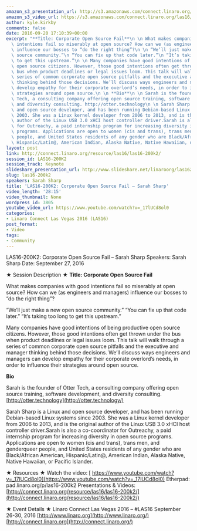 ```yaml
---
amazon_s3_presentation_url: http://s3.amazonaws.com/connect.linaro.org/las16/Presentations/Tuesday/LAS16-200K2-%20corporate-foss-fail-sarah-sharp-notes.pdf
amazon_s3_video_url: https://s3.amazonaws.com/connect.linaro.org/las16/Videos/Tuesday/LAS16-200K2-%20Keynote-%20Corporate%20Open%20Source%20Fail%20Sarah%20Sharp.mp4
author: kyle.kirkby
comments: false
date: 2016-09-20 17:10:39+00:00
excerpt: "**Title: Corporate Open Source Fail**\n \n What makes companies with good\
  \ intentions fail so miserably at open source? How can we (as engineers and managers)\
  \ influence our bosses to “do the right thing”?\n \n “We’ll just make a new open\
  \ source community.”\n “You can fix up that code later.”\n “It’s taking too long\
  \ to get this upstream.”\n \n Many companies have good intentions of being productive\
  \ open source citizens. However, those good intentions often get thrown under the\
  \ bus when product deadlines or legal issues loom. This talk will walk through a\
  \ series of common corporate open source pitfalls and the executive and manager\
  \ thinking behind those decisions. We’ll discuss ways engineers and managers can\
  \ develop empathy for their corporate overlord’s needs, in order to influence their\
  \ strategies around open source.\n \n **Bio**\n \n Sarah is the founder of Otter\
  \ Tech, a consulting company offering open source training, software development,\
  \ and diversity consulting. http://otter.technology\n \n Sarah Sharp is a Linux\
  \ and open source developer, and has been running Debian-based Linux systems since\
  \ 2003. She was a Linux kernel developer from 2006 to 2013, and is the original\
  \ author of the Linux USB 3.0 xHCI host controller driver.Sarah is also a co-coordinator\
  \ for Outreachy, a paid internship program for increasing diversity in open source\
  \ programs. Applications are open to women (cis and trans), trans men, and genderqueer\
  \ people, and United States residents of any gender who are Black/African American,\
  \ Hispanic/Latin@, American Indian, Alaska Native, Native Hawaiian, or Pacific Islander."
layout: post
link: http://connect.linaro.org/resource/las16/las16-200k2/
session_id: LAS16-200K2
session_track: Keynote
slideshare_presentation_url: http://www.slideshare.net/linaroorg/las16200k2-corporate-open-source-fail-sarah-sharp
slug: las16-200k2
speakers: Sarah Sharp
title: 'LAS16-200K2: Corporate Open Source Fail – Sarah Sharp'
video_length: '28:15'
video_thumbnail: None
wordpress_id: 3805
youtube_video_url: https://www.youtube.com/watch?v=_17lUCd8ol0
categories:
- Linaro Connect Las Vegas 2016 (LAS16)
post_format:
- Video
tags:
- Community
---
```


LAS16-200K2: Corporate Open Source Fail – Sarah Sharp
Speakers: Sarah Sharp
Date: September 27, 2016

★ Session Description ★
**Title: Corporate Open Source Fail**

What makes companies with good intentions fail so miserably at open source? How can we (as engineers and managers) influence our bosses to “do the right thing”?

“We’ll just make a new open source community.”
“You can fix up that code later.”
“It’s taking too long to get this upstream.”

Many companies have good intentions of being productive open source citizens. However, those good intentions often get thrown under the bus when product deadlines or legal issues loom. This talk will walk through a series of common corporate open source pitfalls and the executive and manager thinking behind those decisions. We’ll discuss ways engineers and managers can develop empathy for their corporate overlord’s needs, in order to influence their strategies around open source.

**Bio**

Sarah is the founder of Otter Tech, a consulting company offering open source training, software development, and diversity consulting. [http://otter.technology](http://otter.technology/)

Sarah Sharp is a Linux and open source developer, and has been running Debian-based Linux systems since 2003. She was a Linux kernel developer from 2006 to 2013, and is the original author of the Linux USB 3.0 xHCI host controller driver.Sarah is also a co-coordinator for Outreachy, a paid internship program for increasing diversity in open source programs. Applications are open to women (cis and trans), trans men, and genderqueer people, and United States residents of any gender who are Black/African American, Hispanic/Latin@, American Indian, Alaska Native, Native Hawaiian, or Pacific Islander.

★ Resources ★
Watch the video: [ https://www.youtube.com/watch?v=_17lUCd8ol0](https://www.youtube.com/watch?v=_17lUCd8ol0)
Etherpad: pad.linaro.org/p/las16-200k2
Presentations & Videos: [http://connect.linaro.org/resource/las16/las16-200k2/](http://connect.linaro.org/resource/las16/las16-200k2/)

★ Event Details ★
Linaro Connect Las Vegas 2016 – #LAS16
September 26-30, 2016
[http://www.linaro.org](http://www.linaro.org/)
[http://connect.linaro.org](http://connect.linaro.org/)
